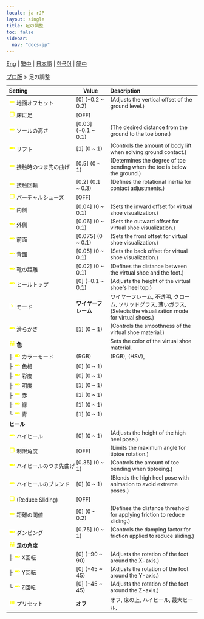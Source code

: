 ```yaml
---
locale: ja-rJP
layout: single
title: 足の調整
toc: false
sidebar:
  nav: "docs-jp"
---
```

[Eng](/dancexr/menu/2025.4/actor/feet_adjustment) | [繁中](/tw/dancexr/menu/2025.4/actor/feet_adjustment) | [日本語](/jp/dancexr/menu/2025.4/actor/feet_adjustment) | [한국어](/kr/dancexr/menu/2025.4/actor/feet_adjustment) | [简中](/zh/dancexr/menu/2025.4/actor/feet_adjustment)

[プロ版](../menu#プロ版) > 足の調整



| Setting | Value | Description |
| :--- | --- | :--- |
|<nobr><img src="/images/icon/ic_slider.png" alt="slider icon"/> 地面オフセット</nobr>| [0] (-0.2 ~ 0.2) | (Adjusts the vertical offset of the ground level.)
|<nobr><img src="/images/icon/ic_check_off.png" alt="check off icon"/> 床に足</nobr>| [OFF] | 
|<nobr><img src="/images/icon/ic_slider.png" alt="slider icon"/> ソールの高さ</nobr>| [0.03] (-0.1 ~ 0.1) | (The desired distance from the ground to the toe bone.)
|<nobr><img src="/images/icon/ic_slider.png" alt="slider icon"/> リフト</nobr>| [1] (0 ~ 1) | (Controls the amount of body lift when solving ground contact.)
|<nobr><img src="/images/icon/ic_slider.png" alt="slider icon"/> 接触時のつま先の曲げ</nobr>| [0.5] (0 ~ 1) | (Determines the degree of toe bending when the toe is below the ground.)
|<nobr><img src="/images/icon/ic_slider.png" alt="slider icon"/> 接触回転</nobr>| [0.2] (0.1 ~ 0.3) | (Defines the rotational inertia for contact adjustments.)
|<nobr><img src="/images/icon/ic_check_off.png" alt="check off icon"/> バーチャルシューズ</nobr>| [OFF] | 
|<nobr><img src="/images/icon/ic_slider.png" alt="slider icon"/> 内側</nobr>| [0.04] (0 ~ 0.1) | (Sets the inward offset for virtual shoe visualization.)
|<nobr><img src="/images/icon/ic_slider.png" alt="slider icon"/> 外側</nobr>| [0.06] (0 ~ 0.1) | (Sets the outward offset for virtual shoe visualization.)
|<nobr><img src="/images/icon/ic_slider.png" alt="slider icon"/> 前面</nobr>| [0.075] (0 ~ 0.1) | (Sets the front offset for virtual shoe visualization.)
|<nobr><img src="/images/icon/ic_slider.png" alt="slider icon"/> 背面</nobr>| [0.05] (0 ~ 0.1) | (Sets the back offset for virtual shoe visualization.)
|<nobr><img src="/images/icon/ic_slider.png" alt="slider icon"/> 靴の距離</nobr>| [0.02] (0 ~ 0.1) | (Defines the distance between the virtual shoe and the foot.)
|<nobr><img src="/images/icon/ic_slider.png" alt="slider icon"/> ヒールトップ</nobr>| [0] (-0.1 ~ 0.1) | (Adjusts the height of the virtual shoe's heel top.)
|<nobr><img src="/images/icon/ic_chevron.png" alt="chevron icon"/> モード</nobr>| **ワイヤーフレーム** | ワイヤーフレーム, 不透明, クローム, ソリッドグラス, 薄いガラス, <br/>(Selects the visualization mode for virtual shoes.) |
|<nobr><img src="/images/icon/ic_slider.png" alt="slider icon"/> 滑らかさ</nobr>| [1] (0 ~ 1) | (Controls the smoothness of the virtual shoe material.)
|<nobr><img src="/images/icon/ic_tune.png" alt="tune icon"/> <b>色</b></nobr>| | Sets the color of the virtual shoe material.
|<nobr>├&nbsp;<img src="/images/icon/ic_toggle_on.png" alt="toggle on icon"/> カラーモード</nobr>| (RGB) | (RGB), (HSV), 
|<nobr>├&nbsp;<img src="/images/icon/ic_slider.png" alt="slider icon"/> 色相</nobr>| [0] (0 ~ 1) | 
|<nobr>├&nbsp;<img src="/images/icon/ic_slider.png" alt="slider icon"/> 彩度</nobr>| [0] (0 ~ 1) | 
|<nobr>├&nbsp;<img src="/images/icon/ic_slider.png" alt="slider icon"/> 明度</nobr>| [1] (0 ~ 1) | 
|<nobr>├&nbsp;<img src="/images/icon/ic_slider.png" alt="slider icon"/> 赤</nobr>| [1] (0 ~ 1) | 
|<nobr>├&nbsp;<img src="/images/icon/ic_slider.png" alt="slider icon"/> 緑</nobr>| [1] (0 ~ 1) | 
|<nobr>└&nbsp;<img src="/images/icon/ic_slider.png" alt="slider icon"/> 青</nobr>| [1] (0 ~ 1) | 
|<nobr> <b>ヒール</b></nobr>|| 
|<nobr><img src="/images/icon/ic_slider.png" alt="slider icon"/> ハイヒール</nobr>| [0] (0 ~ 1) | (Adjusts the height of the high heel pose.)
|<nobr><img src="/images/icon/ic_check_off.png" alt="check off icon"/> 制限角度</nobr>| [OFF] | (Limits the maximum angle for tiptoe rotation.)
|<nobr><img src="/images/icon/ic_slider.png" alt="slider icon"/> ハイヒールのつま先曲げ</nobr>| [0.35] (0 ~ 1) | (Controls the amount of toe bending when tiptoeing.)
|<nobr><img src="/images/icon/ic_slider.png" alt="slider icon"/> ハイヒールのブレンド</nobr>| [0] (0 ~ 1) | (Blends the high heel pose with animation to avoid extreme poses.)
|<nobr><img src="/images/icon/ic_check_off.png" alt="check off icon"/> (Reduce Sliding)</nobr>| [OFF] | 
|<nobr><img src="/images/icon/ic_slider.png" alt="slider icon"/> 距離の閾値</nobr>| [0] (0 ~ 0.2) | (Defines the distance threshold for applying friction to reduce sliding.)
|<nobr><img src="/images/icon/ic_slider.png" alt="slider icon"/> ダンピング</nobr>| [0.75] (0 ~ 1) | (Controls the damping factor for friction applied to reduce sliding.)
|<nobr><img src="/images/icon/ic_tune.png" alt="tune icon"/> <b>足の角度</b></nobr>| | 
|<nobr>├&nbsp;<img src="/images/icon/ic_slider.png" alt="slider icon"/> X回転</nobr>| [0] (-90 ~ 90) | (Adjusts the rotation of the foot around the X-axis.)
|<nobr>├&nbsp;<img src="/images/icon/ic_slider.png" alt="slider icon"/> Y回転</nobr>| [0] (-45 ~ 45) | (Adjusts the rotation of the foot around the Y-axis.)
|<nobr>└&nbsp;<img src="/images/icon/ic_slider.png" alt="slider icon"/> Z回転</nobr>| [0] (-45 ~ 45) | (Adjusts the rotation of the foot around the Z-axis.)
|<nobr><img src="/images/icon/ic_list.png" alt="list icon"/> プリセット</nobr>| **オフ** | オフ, 床の上, ハイヒール, 最大ヒール,  |
